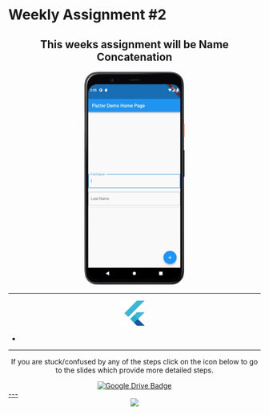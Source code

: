 # Weekly Assignment #2

<div id="header" align="center">
<h2>
  This weeks assignment will be Name Concatenation
</h2>
</div>

  
 <div align="center">
<img src = "https://github.com/SiGMobileUIUC/WeeklyAssignments/blob/main/pictures/weekly_assignment_2.gif?raw=true" width= "200"/>


---

<img src = "https://raw.githubusercontent.com/devicons/devicon/master/icons/flutter/flutter-original.svg" width = "50px"> 

-

---

If you are stuck/confused by any of the steps click on the icon below to go to the slides which provide more detailed steps.

<a href="https://docs.google.com/presentation/d/1p763v7AqL3W8aXjxBjI61HB9NGJOhlv5xXSFz3rQcNs/edit?usp=sharing">
    <img src="https://img.shields.io/badge/Slides-yellow?style=for-the-badge&logo=google drive&logoColor=white" alt="Google Drive Badge"/>
</div>
---

<div align="center">
 <img src="https://media.giphy.com/media/26tn33aiTi1jkl6H6/giphy.gif" width="200"/>
</div>

